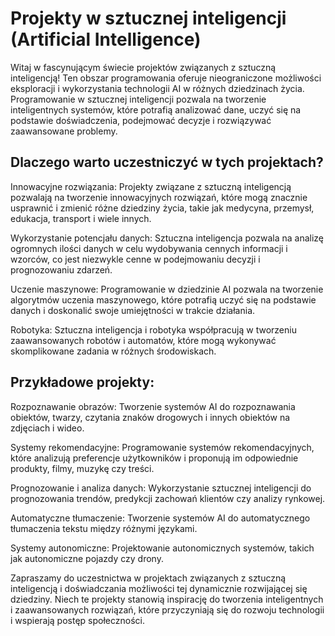 # Projekty w sztucznej inteligencji (Artificial Intelligence)
Witaj w fascynującym świecie projektów związanych z sztuczną inteligencją! Ten obszar programowania oferuje nieograniczone możliwości eksploracji i wykorzystania technologii AI w różnych dziedzinach życia. Programowanie w sztucznej inteligencji pozwala na tworzenie inteligentnych systemów, które potrafią analizować dane, uczyć się na podstawie doświadczenia, podejmować decyzje i rozwiązywać zaawansowane problemy.

## Dlaczego warto uczestniczyć w tych projektach?
Innowacyjne rozwiązania: Projekty związane z sztuczną inteligencją pozwalają na tworzenie innowacyjnych rozwiązań, które mogą znacznie usprawnić i zmienić różne dziedziny życia, takie jak medycyna, przemysł, edukacja, transport i wiele innych.

Wykorzystanie potencjału danych: Sztuczna inteligencja pozwala na analizę ogromnych ilości danych w celu wydobywania cennych informacji i wzorców, co jest niezwykle cenne w podejmowaniu decyzji i prognozowaniu zdarzeń.

Uczenie maszynowe: Programowanie w dziedzinie AI pozwala na tworzenie algorytmów uczenia maszynowego, które potrafią uczyć się na podstawie danych i doskonalić swoje umiejętności w trakcie działania.

Robotyka: Sztuczna inteligencja i robotyka współpracują w tworzeniu zaawansowanych robotów i automatów, które mogą wykonywać skomplikowane zadania w różnych środowiskach.

## Przykładowe projekty:
Rozpoznawanie obrazów: Tworzenie systemów AI do rozpoznawania obiektów, twarzy, czytania znaków drogowych i innych obiektów na zdjęciach i wideo.

Systemy rekomendacyjne: Programowanie systemów rekomendacyjnych, które analizują preferencje użytkowników i proponują im odpowiednie produkty, filmy, muzykę czy treści.

Prognozowanie i analiza danych: Wykorzystanie sztucznej inteligencji do prognozowania trendów, predykcji zachowań klientów czy analizy rynkowej.

Automatyczne tłumaczenie: Tworzenie systemów AI do automatycznego tłumaczenia tekstu między różnymi językami.

Systemy autonomiczne: Projektowanie autonomicznych systemów, takich jak autonomiczne pojazdy czy drony.

Zapraszamy do uczestnictwa w projektach związanych z sztuczną inteligencją i doświadczania możliwości tej dynamicznie rozwijającej się dziedziny. Niech te projekty stanowią inspirację do tworzenia inteligentnych i zaawansowanych rozwiązań, które przyczyniają się do rozwoju technologii i wspierają postęp społeczności.
